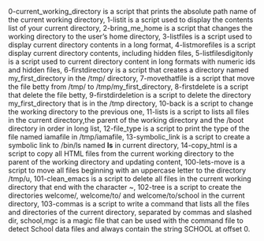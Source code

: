 0-current_working_directory is a script that prints the absolute path name of the current working directory,
1-listit is a script used to display the contents list of your current directory,
2-bring_me_home is a script that changes the working directory to the user’s home directory,
3-listfiles is a script used to display current directory contents in a long format,
4-listmorefiles is a script display current directory contents, including hidden files,
5-listfilesdigitonly is a script used to current directory content in long formats with numeric ids and hidden files,
6-firstdirectory is a script that creates a directory named my_first_directory in the /tmp/ directory,
7-movethatfile is a script that move the file betty from /tmp/ to /tmp/my_first_directory,
8-firstdelete is a script that delete the file betty,
9-firstdirdeletion is a script to delete the directory my_first_directory that is in the /tmp directory,
10-back is a script to change the working directory to the previous one,
11-lists is a script to lists all files in the current directory,the parent of the working directory and the /boot directory in order in long list,
12-file_type is a script to print the type of the file named iamafile in /tmp/iamafile,
13-symbolic_link is a script to create a symbolic link to /bin/ls named __ls__ in current directory,
14-copy_html is a script to copy all HTML files from the current working directory to the parent of the working directory and updating content,
100-lets-move is a script to move all files beginning with an uppercase letter to the directory /tmp/u,
101-clean_emacs is a script to delete all files in the current working directory that end with the character ~,
102-tree is a script to create the directories welcome/, welcome/to/ and welcome/to/school in the current directory,
103-commas is a script to write a command that lists all the files and directories of the current directory, separated by commas and slashed dir,
school,mgc is a magic file that can be used with the command file to detect School data files and always contain the string SCHOOL at offset 0.